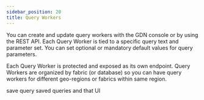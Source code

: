 ```yaml
---
sidebar_position: 20
title: Query Workers
---
```


You can create and update query workers with the GDN console or by using the REST API. Each Query Worker is tied to a specific query text and parameter set. You can set optional or mandatory default values for query parameters.

Each Query Worker is protected and exposed as its own endpoint. Query Workers are organized by fabric (or database) so you can have query workers for different geo-regions or fabrics within same region.

save query
saved queries and that UI
